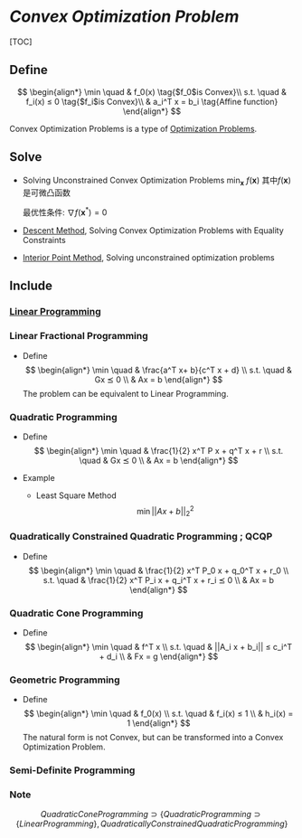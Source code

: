 # $Convex\ Optimization\ Problem$

[TOC]

## Define

$$
\begin{align*}
  \min \quad & f_0(x) \tag{$f_0$is Convex}\\ 
  s.t. \quad & f_i(x) ≤ 0 \tag{$f_i$is Convex}\\ 
    & a_i^T x = b_i  \tag{Affine function} 
\end{align*}
$$

Convex Optimization Problems is a type of [Optimization Problems](./Optimization_Problem.md).

## Solve

- Solving Unconstrained Convex Optimization Problems
  $\min_{\boldsymbol x}\ f(\boldsymbol x)$
  其中$f(\boldsymbol x)$是可微凸函数

  最优性条件: $∇ f(\boldsymbol x^*) = 0$

- [Descent Method](./Descent_Method.md), Solving Convex Optimization Problems with Equality Constraints
- [Interior Point Method](./Interior_Point_Method.md), Solving unconstrained optimization problems

## Include

### [Linear Programming](./Linear_Programming.md)

### Linear Fractional Programming

- Define
  $$
  \begin{align*}
    \min \quad & \frac{a^T x+ b}{c^T x + d}  \\
    s.t. \quad & Gx ⪯ 0  \\
      & Ax = b
  \end{align*}
  $$
  The problem can be equivalent to Linear Programming.

### Quadratic Programming

- Define
  $$
  \begin{align*}
    \min \quad & \frac{1}{2} x^T P x + q^T x + r  \\
    s.t. \quad & Gx ⪯ 0  \\
      & Ax = b
  \end{align*}
  $$

- Example
  - Least Square Method
    $$\min ||Ax + b||_2^2$$

### Quadratically Constrained Quadratic Programming ; QCQP

- Define
  $$
  \begin{align*}
    \min \quad & \frac{1}{2} x^T P_0 x + q_0^T x + r_0  \\
    s.t. \quad & \frac{1}{2} x^T P_i x + q_i^T x + r_i ⪯ 0  \\
      & Ax = b
  \end{align*}
  $$

### Quadratic Cone Programming

- Define
  $$
  \begin{align*}
    \min \quad & f^T x  \\
    s.t. \quad & ||A_i x + b_i|| ≤ c_i^T + d_i  \\
      & Fx = g
  \end{align*}
  $$

### Geometric Programming

- Define
  $$
  \begin{align*}
    \min \quad & f_0(x)  \\
    s.t. \quad & f_i(x) ≤ 1  \\
      & h_i(x) = 1
  \end{align*}
  $$
  The natural form is not Convex, but can be transformed into a Convex Optimization Problem.

### Semi-Definite Programming

### Note
$$Quadratic Cone Programming \supset \{Quadratic Programming \supset \{ Linear Programming \} , Quadratically Constrained Quadratic Programming\}$$